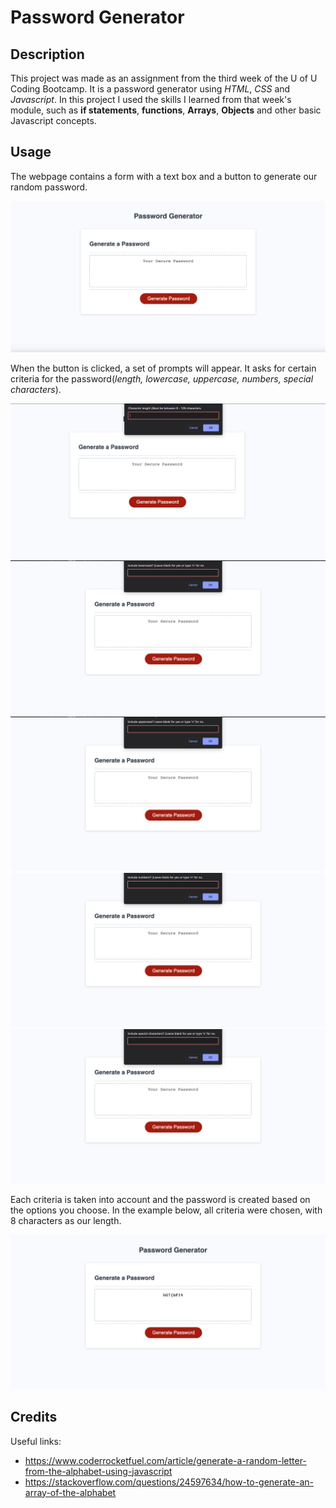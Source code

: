 # Password Generator

## Description

This project was made as an assignment from the third week of the U of U Coding Bootcamp. It is a password generator using *HTML*, *CSS* and *Javascript*. In this project I used the skills I learned from that week's module, such as **if statements**, **functions**, **Arrays**, **Objects** and other basic Javascript concepts.

## Usage

The webpage contains a form with a text box and a button to generate our random password.

![Screenshot of webpage view.](assets/screenshot-images/webpage-screenshot.png)

When the button is clicked, a set of prompts will appear. It asks for certain criteria for the password(*length, lowercase, uppercase, numbers, special characters*).

![Prompt asking for length of password desired.](assets/screenshot-images/length-prompt.png)
![Prompt asking if lowercase characters are wanted.](assets/screenshot-images/lowercase-prompt.png)
![Prompt asking if uppercase characters are wanted.](assets/screenshot-images/uppercase-prompt.png)
![Prompt asking if numbers are wanted.](assets/screenshot-images/numbers-prompt.png)
![Prompt asking if special characters are wanted.](assets/screenshot-images/special-characters-prompt.png)

Each criteria is taken into account and the password is created based on the options you choose. In the example below, all criteria were chosen, with 8 characters as our length.

![Screenshot of generated password.](assets/screenshot-images/generated-password-result.png)

## Credits

Useful links: 
* https://www.coderrocketfuel.com/article/generate-a-random-letter-from-the-alphabet-using-javascript
* https://stackoverflow.com/questions/24597634/how-to-generate-an-array-of-the-alphabet




























